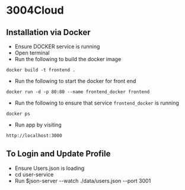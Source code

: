 # 3004Cloud

## Installation via Docker
- Ensure DOCKER service is running
- Open terminal
- Run the following to build the docker image
```
docker build -t frontend .
```
- Run the following to start the docker for front end
``` 
docker run -d -p 80:80 --name frontend_docker frontend
```
- Run the following to ensure that service ```frontend_docker``` is running
```
docker ps
``` 
- Run app by visiting 
```
http://localhost:3000
```

## To Login and Update Profile
- Ensure Users.json is loading
- cd user-service
- Run $json-server --watch ./data/users.json --port 3001
